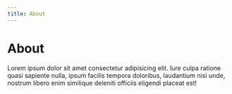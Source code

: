 ```yaml
---
title: About
---
```


# About

Lorem ipsum dolor sit amet consectetur adipisicing elit. Iure culpa ratione quasi sapiente nulla, ipsum facilis tempora doloribus, laudantium nisi unde, nostrum libero enim similique deleniti officiis eligendi placeat est!
